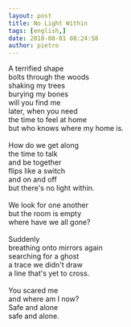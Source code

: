 ```yaml
---
layout: post
title: No Light Within
tags: [english,]
date: 2018-08-01 08:24:58
author: pietro
---
```

A terrified shape<br/>bolts through the woods<br/>shaking my trees<br/>burying my bones<br/>will you find me <br/>later, when you need<br/>the time to feel at home<br/>but who knows where my home is.<br/><br/>How do we get along<br/>the time to talk<br/>and be together<br/>flips like a switch<br/>and on and off<br/>but there's no light within.<br/><br/>We look for one another<br/>but the room is empty<br/>where have we all gone?<br/><br/>Suddenly<br/>breathing onto mirrors again<br/>searching for a ghost<br/>a trace we didn't draw<br/>a line that's yet to cross.<br/><br/>You scared me<br/>and where am I now?<br/>Safe and alone<br/>safe and alone.
